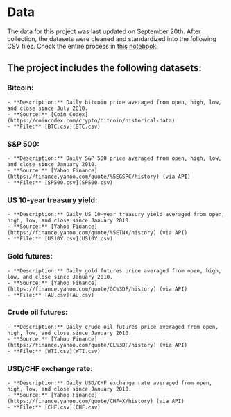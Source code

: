 # Data
The data for this project was last updated on September 20th. After collection, the datasets were cleaned and standardized into the following CSV files. Check the entire process in [this notebook](../notebooks/0_Data_preparation.ipynb).

## The project includes the following datasets:

### Bitcoin:
    - **Description:** Daily bitcoin price averaged from open, high, low, and close since July 2010.
    - **Source:** [Coin Codex](https://coincodex.com/crypto/bitcoin/historical-data)
    - **File:** [BTC.csv](BTC.csv)

### S&P 500:
    - **Description:** Daily S&P 500 price averaged from open, high, low, and close since January 2010.
    - **Source:** [Yahoo Finance](https://finance.yahoo.com/quote/%5EGSPC/history) (via API)
    - **File:** [SP500.csv](SP500.csv)

### US 10-year treasury yield:
    - **Description:** Daily US 10-year treasury yield averaged from open, high, low, and close since January 2010.
    - **Source:** [Yahoo Finance](https://finance.yahoo.com/quote/%5ETNX/history) (via API)
    - **File:** [US10Y.csv](US10Y.csv)

### Gold futures:
    - **Description:** Daily gold futures price averaged from open, high, low, and close since January 2010.
    - **Source:** [Yahoo Finance](https://finance.yahoo.com/quote/GC%3DF/history) (via API)
    - **File:** [AU.csv](AU.csv)

### Crude oil futures:
    - **Description:** Daily crude oil futures price averaged from open, high, low, and close since January 2010.
    - **Source:** [Yahoo Finance](https://finance.yahoo.com/quote/CL%3DF/history) (via API)
    - **File:** [WTI.csv](WTI.csv)

### USD/CHF exchange rate:
    - **Description:** Daily USD/CHF exchange rate averaged from open, high, low, and close since January 2010.
    - **Source:** [Yahoo Finance](https://finance.yahoo.com/quote/CHF=X/history) (via API)
    - **File:** [CHF.csv](CHF.csv)
